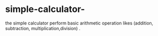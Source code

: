 # simple-calculator-
the simple calculator perform basic arithmetic operation likes (addition, subtraction, multiplication,division) .
